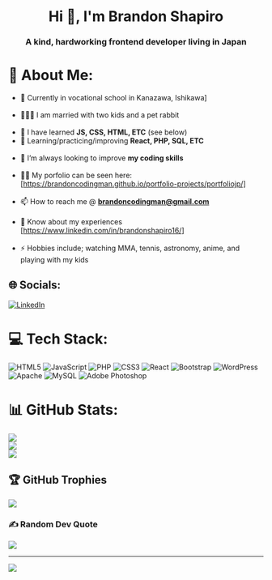 <h1 align="center">Hi 👋, I'm Brandon Shapiro</h1>
<h3 align="center">A kind, hardworking frontend developer living in Japan</h3>

# 💫 About Me:
- 🔭 Currently in vocational school in Kanazawa, Ishikawa]<br><br>
- 👨‍👩‍👦 I am married with two kids and a pet rabbit <br><br>
- 🧠 I have learned **JS, CSS, HTML, ETC** (see below)
- 🌱 Learning/practicing/improving **React, PHP, SQL, ETC**<br><br>
- 🤝 I’m always looking to improve **my coding skills**<br><br>
- 👨‍💻 My porfolio can be seen here: [https://brandoncodingman.github.io/portfolio-projects/portfoliojp/]<br><br>
- 📫 How to reach me @ **brandoncodingman@gmail.com**<br><br>
- 📄 Know about my experiences [https://www.linkedin.com/in/brandonshapiro16/]<br><br>
- ⚡ Hobbies include; watching MMA, tennis, astronomy, anime, and playing with my kids


## 🌐 Socials:
[![LinkedIn](https://img.shields.io/badge/LinkedIn-%230077B5.svg?logo=linkedin&logoColor=white)](https://linkedin.com/in/brandonshapiro16) 

# 💻 Tech Stack:
![HTML5](https://img.shields.io/badge/html5-%23E34F26.svg?style=plastic&logo=html5&logoColor=white) ![JavaScript](https://img.shields.io/badge/javascript-%23323330.svg?style=plastic&logo=javascript&logoColor=%23F7DF1E) ![PHP](https://img.shields.io/badge/php-%23777BB4.svg?style=plastic&logo=php&logoColor=white) ![CSS3](https://img.shields.io/badge/css3-%231572B6.svg?style=plastic&logo=css3&logoColor=white) ![React](https://img.shields.io/badge/react-%2320232a.svg?style=plastic&logo=react&logoColor=%2361DAFB) ![Bootstrap](https://img.shields.io/badge/bootstrap-%238511FA.svg?style=plastic&logo=bootstrap&logoColor=white) ![WordPress](https://img.shields.io/badge/WordPress-%23117AC9.svg?style=plastic&logo=WordPress&logoColor=white) ![Apache](https://img.shields.io/badge/apache-%23D42029.svg?style=plastic&logo=apache&logoColor=white) ![MySQL](https://img.shields.io/badge/mysql-4479A1.svg?style=plastic&logo=mysql&logoColor=white) ![Adobe Photoshop](https://img.shields.io/badge/adobe%20photoshop-%2331A8FF.svg?style=plastic&logo=adobe%20photoshop&logoColor=white)
# 📊 GitHub Stats:
![](https://github-readme-stats.vercel.app/api?username=brandoncodingman&theme=synthwave&hide_border=false&include_all_commits=false&count_private=false)<br/>
![](https://github-readme-streak-stats.herokuapp.com/?user=brandoncodingman&theme=synthwave&hide_border=false)<br/>
![](https://github-readme-stats.vercel.app/api/top-langs/?username=brandoncodingman&theme=synthwave&hide_border=false&include_all_commits=false&count_private=false&layout=compact)

## 🏆 GitHub Trophies
![](https://github-profile-trophy.vercel.app/?username=brandoncodingman&theme=radical&no-frame=false&no-bg=true&margin-w=4)

### ✍️ Random Dev Quote
![](https://quotes-github-readme.vercel.app/api?type=horizontal&theme=radical)

---
[![](https://visitcount.itsvg.in/api?id=brandoncodingman&icon=0&color=0)](https://visitcount.itsvg.in)

<!-- Proudly created with GPRM ( https://gprm.itsvg.in ) -->
